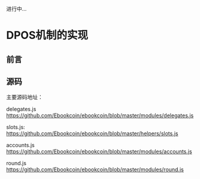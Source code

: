 进行中...

# DPOS机制的实现

## 前言



## 源码

主要源码地址：

delegates.js https://github.com/Ebookcoin/ebookcoin/blob/master/modules/delegates.js

slots.js: https://github.com/Ebookcoin/ebookcoin/blob/master/helpers/slots.js

accounts.js https://github.com/Ebookcoin/ebookcoin/blob/master/modules/accounts.js

round.js https://github.com/Ebookcoin/ebookcoin/blob/master/modules/round.js
